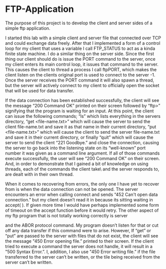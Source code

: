 # FTP-Application

The purpose of this project is to develop the client and server sides of a simple ftp application.

I started this lab with a simple client and server file that connected over TCP and could exchange data freely. After that I implemented a form of a control loop for my client that uses a variable I call FTP_STATUS to act as a kinda finite state machine. I do a similar thing on the server side. Since the first thing our client should do is issue the PORT command to the server, once my client enters its main control loop, it issues that command to the server. This causes the client to thread a process I call ftpPORT, which makes the client listen on the clients original port is used to connect to the server -1. Once the server receives the PORT command it will also spawn a thread, but the server will actively connect to my client to officially open the socket that will be used for data transfer.

If the data connection has been established successfully, the client will see the message “200 Command OK” printed on their screen followed by “ftp>” signifying that the program is waiting for an input. At this point, the client can issue the following commands; “ls” which lists everything in the servers directory, “get <file-name.txt>” which will cause the server to send the client file-name.txt and save it as that name in their current directory, “put <file-name.txt>” which will cause the client to send the server file-name.txt and save it in their current directory, or finally “quit” which will cause the server to send the client “221 Goodbye.” and close the connection, causing the server to go back into the listening state on its “well-known” port number it was given as a command line argument. If all of those commands execute successfully, the user will see “200 Command OK” on their screen. And, in order to demonstrate that I gained a bit of knowledge on using threads, each of the commands the client take\ and the server responds to, are dealt with in their own thread.

When it comes to recovering from errors, the only one I have yet to recover from is when the data connection can not be opened. The server encounters an error when calling connect and sends “452 Can't open data connection.” but my client doesn’t read it in because its sitting waiting in accept( ). If given more time I would have perhaps implemented some form of timeout on the accept function before it would retry. The other aspect of my ftp program that is not totally working correctly is server

and the ABOR protocol command. My program doesn’t listen for that or cut off any data transfer if this command were to arise. However, If “get” or “put” are passed to the server with files that do not exist, the client will see the message "450 Error opening file.” printed to their screen. If the client tried to execute a command the server does not handle, it will result in a "500 Syntax Error.”. I, addition, I also use "450 Error writing file.” if the file transferred to the server can’t be written, or the tile being received from the server can’t be written.

